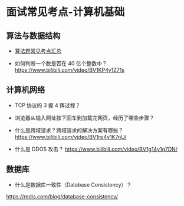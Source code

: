 # 面试常见考点-计算机基础


## 算法与数据结构

- [算法题常见考点汇总](learning/subjects/Computer/Data-Structures-and-Algorithm/算法题常见考点汇总.md)

- 如何判断一个数是否在 40 亿个整数中？
https://www.bilibili.com/video/BV1KP4y1Z71s

## 计算机网络

- TCP 协议的 3 握 4 挥过程？

- 浏览器从输入网址按下回车到加载完网页，经历了哪些步骤？

- 什么是跨域请求？跨域请求的解决方案有哪些？
https://www.bilibili.com/video/BV1rp4y1K7nU/

- 什么是 DDOS 攻击？
https://www.bilibili.com/video/BV1g14y1q7DN/
## 数据库


- 什么是数据库一致性（Database Consistency）？

https://redis.com/blog/database-consistency/



